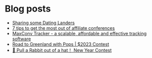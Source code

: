 # Blog posts
<!-- BLOG-POST-LIST:START -->
- [Sharing some Dating Landers](https://afflift.com/f/threads/sharing-some-dating-landers.10208/)
- [7 tips to get the most out of affiliate conferences](https://afflift.com/f/threads/7-tips-to-get-the-most-out-of-affiliate-conferences.8604/)
- [MaxConv Tracker - a scalable, affordable and effective tracking software](https://afflift.com/f/threads/maxconv-tracker-a-scalable-affordable-and-effective-tracking-software.9941/)
- [Road to Greenland with Pops | $2023 Contest](https://afflift.com/f/threads/road-to-greenland-with-pops-2023-contest.10201/)
- [🐰 Pull a Rabbit out of a hat！ New Year Contest](https://afflift.com/f/threads/%F0%9F%90%B0-pull-a-rabbit-out-of-a-hat%EF%BC%81-new-year-contest.10192/)
<!-- BLOG-POST-LIST:END -->

